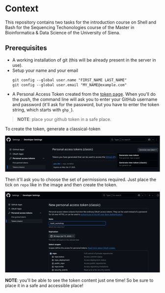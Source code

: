 # Context

This repository contains two tasks for the introduction course on Shell and Bash for the Sequencing Techonologies course of the Master in Bioinformatica & Data Science of the University of Siena.

## Prerequisites

- A working installation of git (this will be already present in the server in use).
- Setup your name and your email
  ```
  git config --global user.name "FIRST_NAME LAST_NAME"
  git config --global user.email "MY_NAME@example.com"
  ``` 
- A Personal Access Token created from the [token page](https://github.com/settings/tokens). When you'll do the push, the command line will ask you to enter your GitHub username and password (it'll ask for the password, but you have to enter the token string, which starts with `ghp_`). 

>**NOTE**: place your github token in a safe place.   

To create the token, generate a classical-token

![token](images/token.png)

Then it'll ask you to choose the set of permissions required. Just place the tick on `repo` like in the image and then create the token.

![token_permissions](images/token_permissions.png)

**NOTE**: you'll be able to see the token content just one time! So be sure to place it in a safe and accessible place!